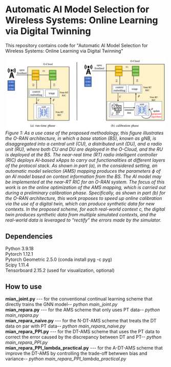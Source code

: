 # Automatic AI Model Selection for Wireless Systems: Online Learning via Digital Twinning
This repository contains code for "Automatic AI Model Selection for Wireless Systems: Online Learning via Digital Twinning"  

![O-RAN](https://github.com/qiushuo0913/DT-powered-AMS/blob/main/image/summary1.png)  
*Figure 1: As a use case of the proposed methodology, this figure illustrates the  O-RAN architecture, in which a base station (BS), known as gNB, is disaggregated into a central unit (CU), a distributed unit (DU), and a radio unit (RU), where both CU and DU are deployed in the O-Cloud, and the RU is deployed at the BS. The near-real time (RT) radio intelligent controller (RIC)  deploys AI-based xApps to carry out functionalities at different layers of the protocol stack. As shown in part (a), in the considered setting, an automatic model selection (AMS) mapping produces the parameters $\phi$ of an AI model  based on  context information from the BS. The AI model may be implemented at the near-RT RIC for an O-RAN system. The focus of this work is on the online optimization of the AMS mapping, which is carried out during a preliminary calibration phase. Specifically, as shown in part (b) for the O-RAN architecture, this work proposes to speed up online calibration via the use of a digital twin, which can produce synthetic data for new contexts.  In the proposed scheme, for each real-world context $c$, the digital twin produces synthetic data from multiple simulated contexts, and the real-world data is leveraged to “rectify” the errors made by the simulator.*
## Dependencies
Python 3.9.18  
Pytorch 1.12.1  
Pytorch Geometric 2.5.0 (conda install pyg -c pyg)  
Scipy 1.11.4  
Tensorboard 2.15.2 (used for visualization, optional)  
## How to use
**mian_joint.py** --- for the conventional continual learning scheme that directly trains the GNN model-- *python main_joint.py*  
**mian_repara.py** --- for the AMS scheme that only uses PT data-- *python main_repara.py*  
**mian_repara_naive.py** --- for the N-DT-AMS scheme that treats the DT data on par with PT data-- *python main_repara_naive.py*  
**mian_repara_PPI.py** --- for the DT-AMS scheme that uses the PT data to correct the error caused by the discrepancy between DT and PT-- *python main_repara_PPI.py*   
**mian_repara_PPI_lambda_practical.py** --- for the A-DT-AMS scheme that improve the DT-AMS by controlling the trade-off betwwen bias and variance-- *python main_repara_PPI_lambda_practical.py* 
